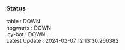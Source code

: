 ### Status


table : DOWN  
hogwarts : DOWN  
icy-bot : DOWN  
Latest Update : 2024-02-07 12:13:30.266382
